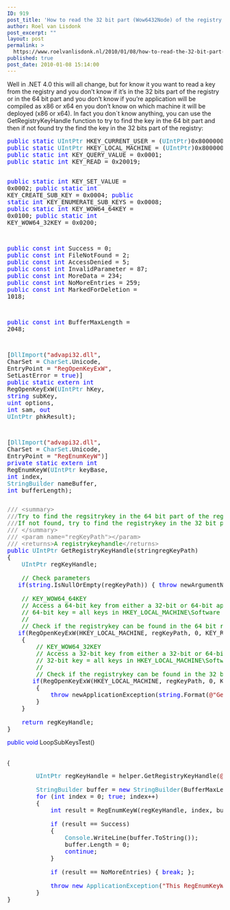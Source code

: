 ```yaml
---
ID: 919
post_title: 'How to read the 32 bit part (Wow6432Node) of the registry from a x86 or x64 C# .net 3.5 application'
author: Roel van Lisdonk
post_excerpt: ""
layout: post
permalink: >
  https://www.roelvanlisdonk.nl/2010/01/08/how-to-read-the-32-bit-part-wow6432node-of-the-registry-from-a-x86-or-x64-c-net-3-5-application/
published: true
post_date: 2010-01-08 15:14:00
---
```

<p>Well in .NET 4.0 this will all change, but for know it you want to read a key from the registry and you don’t know if it’s in the 32 bits part of the registry or in the 64 bit part and you don’t know if you’re application will be compiled as x86 or x64 en you don’t know on which machine it will be deployed (x86 or x64). In fact you don´t know anything, you can use the GetRegistryKeyHandle function to try to find the key in the 64 bit part and then if not found try the find the key in the 32 bits part of the registry:</p>  <pre class="code"><span style="color: blue">public static </span><span style="color: #2b91af">UIntPtr </span>HKEY_CURRENT_USER = (<span style="color: #2b91af">UIntPtr</span>)0x80000001;
<span style="color: blue">public static </span><span style="color: #2b91af">UIntPtr </span>HKEY_LOCAL_MACHINE = (<span style="color: #2b91af">UIntPtr</span>)0x80000002;
<span style="color: blue">public static int </span>KEY_QUERY_VALUE = 0x0001;
<span style="color: blue">public static int </span>KEY_READ = 0x20019;

<span style="color: blue">public static int </span>KEY_SET_VALUE = 0x0002;
<span style="color: blue">public static int </span>KEY_CREATE_SUB_KEY = 0x0004;
<span style="color: blue">public static int </span>KEY_ENUMERATE_SUB_KEYS = 0x0008;
<span style="color: blue">public static int </span>KEY_WOW64_64KEY = 0x0100;
<span style="color: blue">public static int </span>KEY_WOW64_32KEY = 0x0200;

<span style="color: blue">public const int </span>Success = 0;
<span style="color: blue">public const int </span>FileNotFound = 2;
<span style="color: blue">public const int </span>AccessDenied = 5;
<span style="color: blue">public const int </span>InvalidParameter = 87;
<span style="color: blue">public const int </span>MoreData = 234;
<span style="color: blue">public const int </span>NoMoreEntries = 259;
<span style="color: blue">public const int </span>MarkedForDeletion = 1018;

<span style="color: blue">public const int </span>BufferMaxLength = 2048;

[<span style="color: #2b91af">DllImport</span>(<span style="color: #a31515">&quot;advapi32.dll&quot;</span>, CharSet = <span style="color: #2b91af">CharSet</span>.Unicode, EntryPoint = <span style="color: #a31515">&quot;RegOpenKeyExW&quot;</span>, SetLastError = <span style="color: blue">true</span>)]
<span style="color: blue">public static extern int </span>RegOpenKeyExW(<span style="color: #2b91af">UIntPtr </span>hKey, <span style="color: blue">string </span>subKey, <span style="color: blue">uint </span>options, <span style="color: blue">int </span>sam, <span style="color: blue">out </span><span style="color: #2b91af">UIntPtr </span>phkResult);

[<span style="color: #2b91af">DllImport</span>(<span style="color: #a31515">&quot;advapi32.dll&quot;</span>, CharSet = <span style="color: #2b91af">CharSet</span>.Unicode, EntryPoint = <span style="color: #a31515">&quot;RegEnumKeyW&quot;</span>)]
<span style="color: blue">private static extern int </span>RegEnumKeyW(<span style="color: #2b91af">UIntPtr </span>keyBase, <span style="color: blue">int </span>index, <span style="color: #2b91af">StringBuilder </span>nameBuffer, <span style="color: blue">int </span>bufferLength);</pre>

<pre class="code"><span style="color: gray">/// &lt;summary&gt;
///</span><span style="color: green">Try to find the regsitrykey in the 64 bit part of the registry.
</span><span style="color: gray">///</span><span style="color: green">If not found, try to find the registrykey in the 32 bit part of the registry.
</span><span style="color: gray">/// &lt;/summary&gt;
/// &lt;param name=&quot;regKeyPath&quot;&gt;&lt;/param&gt;
/// &lt;returns&gt;</span><span style="color: green">A registrykeyhandle</span><span style="color: gray">&lt;/returns&gt;
</span><span style="color: blue">public </span><span style="color: #2b91af">UIntPtr </span>GetRegistryKeyHandle(stringregKeyPath)
{
    <span style="color: #2b91af">UIntPtr </span>regKeyHandle;

    <span style="color: green">// Check parameters
   </span><span style="color: blue">if</span>(<span style="color: blue">string</span>.IsNullOrEmpty(regKeyPath)) { <span style="color: blue">throw </span>newArgumentNullException(<span style="color: #a31515">&quot;regKeyPath&quot;</span>, <span style="color: #a31515">&quot;GetRegistryKeyHandle: regKeyPath is null or empty.&quot;</span>); }

    <span style="color: green">// KEY_WOW64_64KEY
    // Access a 64-bit key from either a 32-bit or 64-bit application (not supported on Windows 2000).
    // 64-bit key = all keys in HKEY_LOCAL_MACHINE\Software except the HKEY_LOCAL_MACHINE\Software\Wow6432Node
    //
    // Check if the registrykey can be found in the 64 bit registry part of the register
   </span><span style="color: blue">if</span>(RegOpenKeyExW(HKEY_LOCAL_MACHINE, regKeyPath, 0, KEY_READ | KEY_WOW64_64KEY, outregKeyHandle) != Success)
    {
        <span style="color: green">// KEY_WOW64_32KEY
        // Access a 32-bit key from either a 32-bit or 64-bit application. (not supported on Windows 2000)
        // 32-bit key = all keys in HKEY_LOCAL_MACHINE\Software\Wow6432Node
        //
        // Check if the registrykey can be found in the 32 bit registry part of the register
       </span><span style="color: blue">if</span>(RegOpenKeyExW(HKEY_LOCAL_MACHINE, regKeyPath, 0, KEY_READ | KEY_WOW64_32KEY, outregKeyHandle) != Success)
        {
            <span style="color: blue">throw </span>newApplicationException(<span style="color: blue">string</span>.Format(<span style="color: #a31515">@&quot;GetRegistryKeyHandle: Could not find regstrykey [{0}\{1}]&quot;</span>, <span style="color: #2b91af">Registry</span>.LocalMachine, regKeyPath));
        }
    }

    <span style="color: blue">return </span>regKeyHandle;
}</pre>
<a href="http://11011.net/software/vspaste"></a>

<p><span style="color: blue">public void </span>LoopSubKeysTest()

  <br />{&#160; <span style="color: blue"></span></p>

<pre class="code"><span style="color: #2b91af">        UIntPtr </span>regKeyHandle = helper.GetRegistryKeyHandle(<span style="color: #a31515">@&quot;SOFTWARE\Microsoft\Windows\CurrentVersion\Installer\UpgradeCodes&quot;</span>);<br />
        <span style="color: #2b91af">StringBuilder </span>buffer = <span style="color: blue">new </span><span style="color: #2b91af">StringBuilder</span>(BufferMaxLength);
        <span style="color: blue">for </span>(<span style="color: blue">int </span>index = 0; <span style="color: blue">true</span>; index++)
        {
            <span style="color: blue">int </span>result = RegEnumKeyW(regKeyHandle, index, buffer, buffer.Capacity);

            <span style="color: blue">if </span>(result == Success)
            {
                <span style="color: #2b91af">Console</span>.WriteLine(buffer.ToString());
                buffer.Length = 0;
                <span style="color: blue">continue</span>;
            }

            <span style="color: blue">if </span>(result == NoMoreEntries) { <span style="color: blue">break</span>; };

            <span style="color: blue">throw new </span><span style="color: #2b91af">ApplicationException</span>(<span style="color: #a31515">&quot;This RegEnumKeyW result is unknown&quot;</span>);
        }
}</pre>
<a href="http://11011.net/software/vspaste"></a>
